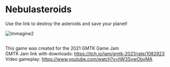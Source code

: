 # Nebulasteroids
Use the link to destroy the asteroids and save your planet!

![Immagine2](https://user-images.githubusercontent.com/9324293/121813558-c5ae4980-cc6c-11eb-8b45-4348f7a5eba4.png)


## 
This game was created for the 2021 GMTK Game Jam  
GMTK Jam link with downloads: https://itch.io/jam/gmtk-2021/rate/1082923  
Video gameplay: https://www.youtube.com/watch?v=hW3SvwObvMA
